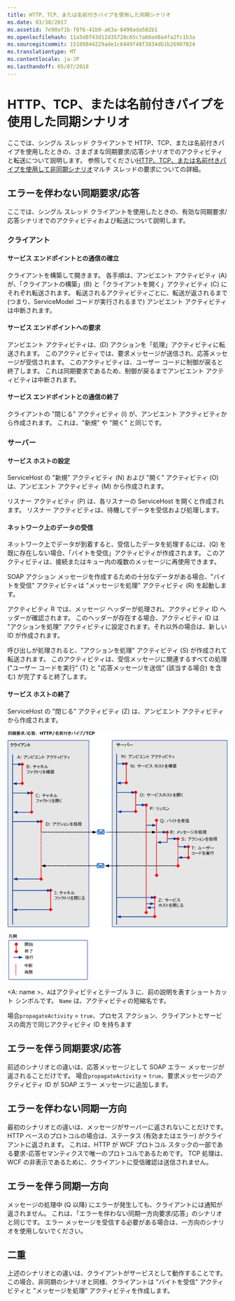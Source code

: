 ```yaml
---
title: HTTP、TCP、または名前付きパイプを使用した同期シナリオ
ms.date: 03/30/2017
ms.assetid: 7e90af1b-f8f6-41b9-a63a-8490ada502b1
ms.openlocfilehash: 11a5d8f43d12d35728c65c7a60ad8a4fa2fc1b3a
ms.sourcegitcommit: 15109844229ade1c6449f48f3834db1b26907824
ms.translationtype: MT
ms.contentlocale: ja-JP
ms.lasthandoff: 05/07/2018
---
```

# <a name="synchronous-scenarios-using-http-tcp-or-named-pipe"></a>HTTP、TCP、または名前付きパイプを使用した同期シナリオ
ここでは、シングル スレッド クライアントで HTTP、TCP、または名前付きパイプを使用したときの、さまざまな同期要求/応答シナリオでのアクティビティと転送について説明します。 参照してください[HTTP、TCP、または名前付きパイプを使用して非同期シナリオ](../../../../../docs/framework/wcf/diagnostics/tracing/asynchronous-scenarios-using-http-tcp-or-named-pipe.md)マルチ スレッドの要求についての詳細。  
  
## <a name="synchronous-requestreply-without-errors"></a>エラーを伴わない同期要求/応答  
 ここでは、シングル スレッド クライアントを使用したときの、有効な同期要求/応答シナリオでのアクティビティおよび転送について説明します。  
  
### <a name="client"></a>クライアント  
  
#### <a name="establishing-communication-with-service-endpoint"></a>サービス エンドポイントとの通信の確立  
 クライアントを構築して開きます。 各手順は、アンビエント アクティビティ (A) が、「クライアントの構築」(B) と「クライアントを開く」アクティビティ (C) にそれぞれ転送されます。 転送されるアクティビティごとに、転送が返されるまで (つまり、ServiceModel コードが実行されるまで) アンビエント アクティビティは中断されます。  
  
#### <a name="making-a-request-to-service-endpoint"></a>サービス エンドポイントへの要求  
 アンビエント アクティビティは、(D) アクションを「処理」アクティビティに転送されます。 このアクティビティでは、要求メッセージが送信され、応答メッセージが受信されます。 このアクティビティは、ユーザー コードに制御が戻ると終了します。 これは同期要求であるため、制御が戻るまでアンビエント アクティビティは中断されます。  
  
#### <a name="closing-communication-with-service-endpoint"></a>サービス エンドポイントとの通信の終了  
 クライアントの "閉じる" アクティビティ (I) が、アンビエント アクティビティから作成されます。 これは、"新規" や "開く" と同じです。  
  
### <a name="server"></a>サーバー  
  
#### <a name="setting-up-a-service-host"></a>サービス ホストの設定  
 ServiceHost の "新規" アクティビティ (N) および "開く" アクティビティ (O) は、アンビエント アクティビティ (M) から作成されます。  
  
 リスナー アクティビティ (P) は、各リスナーの ServiceHost を開くと作成されます。 リスナー アクティビティは、待機してデータを受信および処理します。  
  
#### <a name="receiving-data-on-the-wire"></a>ネットワーク上のデータの受信  
 ネットワーク上でデータが到着すると、受信したデータを処理するには、(Q) を既に存在しない場合、「バイトを受信」アクティビティが作成されます。 このアクティビティは、接続またはキュー内の複数のメッセージに再使用できます。  
  
 SOAP アクション メッセージを作成するための十分なデータがある場合、"バイトを受信" アクティビティは "メッセージを処理" アクティビティ (R) を起動します。  
  
 アクティビティ R では、メッセージ ヘッダーが処理され、アクティビティ ID ヘッダーが確認されます。 このヘッダーが存在する場合、アクティビティ ID は "アクションを処理" アクティビティに設定されます。それ以外の場合は、新しい ID が作成されます。  
  
 呼び出しが処理されると、"アクションを処理" アクティビティ (S) が作成されて転送されます。 このアクティビティは、受信メッセージに関連するすべての処理 ("ユーザー コードを実行" (T) と "応答メッセージを送信" (該当する場合) を含む) が完了すると終了します。  
  
#### <a name="closing-a-service-host"></a>サービス ホストの終了  
 ServiceHost の "閉じる" アクティビティ (Z) は、アンビエント アクティビティから作成されます。  
  
 ![HTTP を使用した同期シナリオ&#47;TCP&#47;名前付きパイプ](../../../../../docs/framework/wcf/diagnostics/tracing/media/sync.gif "同期")  
  
 \<A: name >、`A`はアクティビティとテーブル 3 に、前の説明を表すショートカット シンボルです。 `Name` は、アクティビティの短縮名です。  
  
 場合`propagateActivity` = `true`、プロセス アクション、クライアントとサービスの両方で同じアクティビティ ID を持ちます  
  
## <a name="synchronous-requestreply-with-errors"></a>エラーを伴う同期要求/応答  
 前述のシナリオとの違いは、応答メッセージとして SOAP エラー メッセージが返されることだけです。 場合`propagateActivity` = `true`、要求メッセージのアクティビティ ID が SOAP エラー メッセージに追加します。  
  
## <a name="synchronous-one-way-without-errors"></a>エラーを伴わない同期一方向  
 最初のシナリオとの違いは、メッセージがサーバーに返されないことだけです。 HTTP ベースのプロトコルの場合は、ステータス (有効またはエラー) がクライアントに返されます。 これは、HTTP が WCF プロトコル スタックの一部である要求-応答セマンティクスで唯一のプロトコルであるためです。 TCP 処理は、WCF の非表示であるために、クライアントに受信確認は送信されません。  
  
## <a name="synchronous-one-way-with-errors"></a>エラーを伴う同期一方向  
 メッセージの処理中 (Q 以降) にエラーが発生しても、クライアントには通知が返されません。 これは、「エラーを伴わない同期一方向要求/応答」のシナリオと同じです。 エラー メッセージを受信する必要がある場合は、一方向のシナリオを使用しないでください。  
  
## <a name="duplex"></a>二重  
 上述のシナリオとの違いは、クライアントがサービスとして動作することです。この場合、非同期のシナリオと同様、クライアントは "バイトを受信" アクティビティと "メッセージを処理" アクティビティを作成します。
